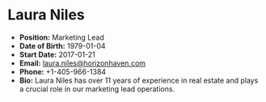 # Laura Niles

- **Position:** Marketing Lead  
- **Date of Birth:** 1979-01-04  
- **Start Date:** 2017-01-21  
- **Email:** laura.niles@horizonhaven.com  
- **Phone:** +1-405-966-1384  
- **Bio:** Laura Niles has over 11 years of experience in real estate and plays a crucial role in our marketing lead operations.